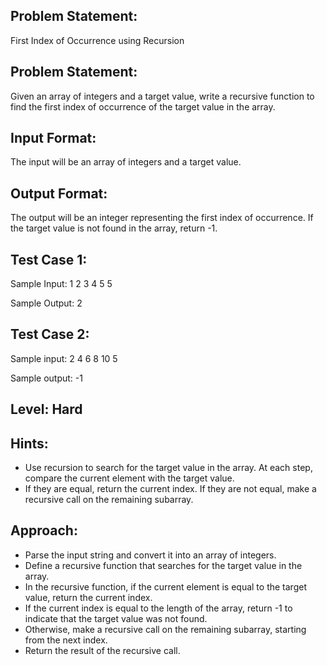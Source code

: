 ## Problem Statement:
First Index of Occurrence using Recursion

## Problem Statement:
Given an array of integers and a target value, write a recursive function to find the first index of occurrence of the target value in the array.


## Input Format:
The input will be an array of integers and a target value.

## Output Format:
The output will be an integer representing the first index of occurrence. If the target value is not found in the array, return -1.

## Test Case 1:
Sample Input:
1 2 3 4 5
5

Sample Output:
2


## Test Case 2:
Sample input:
2 4 6 8 10
5

Sample output:
-1

## Level: Hard

## Hints:
- Use recursion to search for the target value in the array.
At each step, compare the current element with the target value.
- If they are equal, return the current index.
If they are not equal, make a recursive call on the remaining subarray.

## Approach:
- Parse the input string and convert it into an array of integers.
- Define a recursive function that searches for the target value in the array.
- In the recursive function, if the current element is equal to the target value, return the current index.
- If the current index is equal to the length of the array, return -1 to indicate that the target value was not found.
- Otherwise, make a recursive call on the remaining subarray, starting from the next index.
- Return the result of the recursive call.
